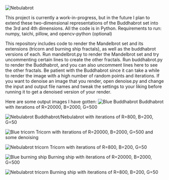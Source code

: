 ![Nebulabrot](images/nebulabrot.png)

This project is currently a work-in-progress, but in the future I plan to extend these two-dimensional representations of the Buddhabrot set into the 3rd and 4th dimensions. All the code is in Python.
Requirements to run:
numpy, taichi, pillow, and opencv-python (optional)

This repository includes code to render the Mandelbrot set and its extensions (tricorn and burning ship fractals), as well as the buddhabrot versions of each.
Run mandelbrot.py to render the Mandelbrot set and try uncommenting certain lines to create the other fractals. Run buddhabrot.py to render the Buddhabrot, and you can also uncomment lines here to see the other fractals. Be patient with the Buddhabrot since it can take a while to render the image with a high number of random points and iterations.
If you want to denoise an image that you render, open denoise.py and change the input and output file names and tweak the settings to your liking before running it to get a denoised version of your render.

Here are some output images I have gotten:
![Blue Buddhabrot](images/bb_blue.png)
Buddhabrot with iterations of R=20000, B=2000, G=500

![Nebulabrot](images/nebulabrot.png)
Buddhabrot/Nebulabrot with iterations of R=800, B=200, G=50

![Blue tricorn](images/tricorn_blue.png)
Tricorn with iterations of R=20000, B=2000, G=500 and some denoising

![Nebulabrot tricorn](images/tricorn_nebulabrot.png)
Tricorn with iterations of R=800, B=200, G=50

![Blue burning ship](images/burning_ship_blue.png)
Burning ship with iterations of R=20000, B=2000, G=500

![Nebulabrot tricorn](images/burning_ship_nebulabrot.png)
Burning ship with iterations of R=800, B=200, G=50
